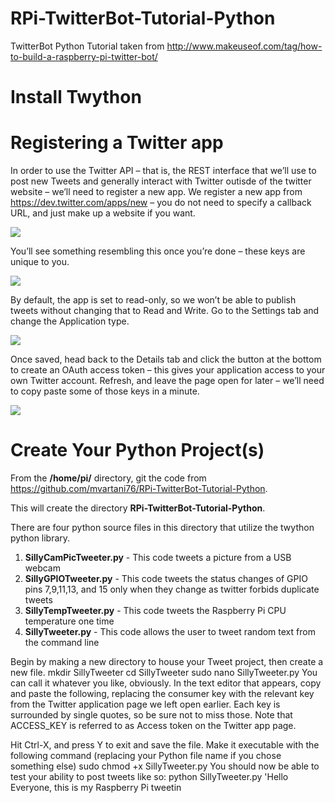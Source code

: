RPi-TwitterBot-Tutorial-Python
==============================

TwitterBot Python Tutorial taken from http://www.makeuseof.com/tag/how-to-build-a-raspberry-pi-twitter-bot/

Install Twython
===============
<pre class="code-text-only" style="display: none;">
<code>sudo apt-get update</code>
<code>sudo apt-get upgrade</code>
<code>sudo apt-get install python-setuptools</code>
<code>sudo easy_install pip</code>
<code>sudo pip install twython</code>
</pre>

Registering a Twitter app
=========================
In order to use the Twitter API – that is, the REST interface that we’ll use to post new Tweets and generally
interact with Twitter outisde of the twitter website – we’ll need to register a new app. We register a new app 
from https://dev.twitter.com/apps/new – you do not need to specify a callback URL, and just make up a website if you want.
 
 
<img src="http://main.makeuseoflimited.netdna-cdn.com/wp-content/uploads/2013/08/new-twitter-app.jpg">
 
 You’ll see something resembling this once you’re done – these keys are unique to you.

<img src="http://main.makeuseoflimited.netdna-cdn.com/wp-content/uploads/2013/08/twitter-app.jpg">

By default, the app is set to read-only, so we won’t be able to publish tweets without changing that to Read and Write. Go to the Settings tab and change the Application type.

<img src="http://main.makeuseoflimited.netdna-cdn.com/wp-content/uploads/2013/08/readwrite-access.jpg">

Once saved, head back to the Details tab and click the button at the bottom to create an OAuth access token – this gives your application access to your own Twitter account. Refresh, and leave the page open for later – we’ll need to copy paste some of those keys in a minute.

<img src="http://main.makeuseoflimited.netdna-cdn.com/wp-content/uploads/2013/08/access-token.jpg">

Create Your Python Project(s)
=============================

From the <b>/home/pi/</b> directory, git the code from https://github.com/mvartani76/RPi-TwitterBot-Tutorial-Python.

<pre class="code-text-only" style="display: none;">
<code>sudo git clone https://github.com/mvartani76/RPi-TwitterBot-Tutorial-Python</code>
</pre>

This will create the directory <b>RPi-TwitterBot-Tutorial-Python</b>.<br>

There are four python source files in this directory that utilize the twython python library.
<ol>
<li><b>SillyCamPicTweeter.py</b>	- This code tweets a picture from a USB webcam </li>
<li><b>SillyGPIOTweeter.py</b>	- This code tweets the status changes of GPIO pins 7,9,11,13, and 15 only when they change as twitter forbids duplicate tweets</li>
<li><b>SillyTempTweeter.py</b>	- This code tweets the Raspberry Pi CPU temperature one time</li>
<li><b>SillyTweeter.py</b> - This code allows the user to tweet random text from the command line</li>
</ol>

Begin by making a new directory to house your Tweet project, then create a new file.
mkdir SillyTweeter
cd SillyTweeter
sudo nano SillyTweeter.py
You can call it whatever you like, obviously.
In the text editor that appears, copy and paste the following, replacing the consumer key with the relevant key from the Twitter application page we left open earlier. Each key is surrounded by single quotes, so be sure not to miss those. Note that ACCESS_KEY is referred to as Access token on the Twitter app page.
<pre class="code-text-only" style="display: none;">
<code>#!/usr/bin/env python
import sys
from twython import Twython
CONSUMER_KEY = '***************YOUR DATA*****************'
CONSUMER_SECRET = '***************YOUR DATA*****************'
ACCESS_KEY = '***************YOUR DATA*****************'
ACCESS_SECRET = '***************YOUR DATA*****************'

api = Twython(CONSUMER_KEY,CONSUMER_SECRET,ACCESS_KEY,ACCESS_SECRET) 

api.update_status(status=sys.argv[1])
</code></pre>
Hit Ctrl-X, and press Y to exit and save the file. Make it executable with the following command (replacing your Python file name if you chose something else)
sudo chmod +x SillyTweeter.py
You should now be able to test your ability to post tweets like so:
python SillyTweeter.py 'Hello Everyone, this is my Raspberry Pi tweetin

